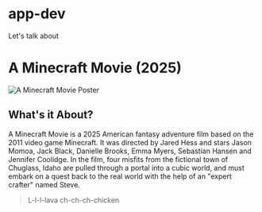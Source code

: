 # app-dev

Let's talk about
# A Minecraft Movie (2025)

![A Minecraft Movie Poster](https://upload.wikimedia.org/wikipedia/en/6/66/A_Minecraft_Movie_poster.jpg)

## What's it About?

A Minecraft Movie is a 2025 American fantasy adventure film based on the 2011 video game Minecraft. It was directed by Jared Hess and stars Jason Momoa, Jack Black, Danielle Brooks, Emma Myers, Sebastian Hansen and Jennifer Coolidge. In the film, four misfits from the fictional town of Chuglass, Idaho are pulled through a portal into a cubic world, and must embark on a quest back to the real world with the help of an "expert crafter" named Steve.

> L-l-l-lava ch-ch-ch-chicken
